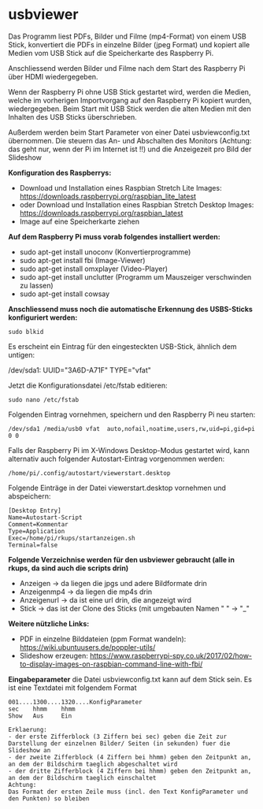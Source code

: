 # usbviewer
Das Programm liest PDFs, Bilder und Filme (mp4-Format) von einem USB Stick, 
konvertiert die PDFs in einzelne Bilder (jpeg Format) und kopiert alle Medien vom USB Stick auf die 
Speicherkarte des Raspberry Pi.

Anschliessend werden Bilder und Filme nach dem Start des Raspberry Pi über HDMI wiedergegeben. 

Wenn der Raspberry Pi ohne USB Stick gestartet wird, werden die Medien, welche im vorherigen Importvorgang 
auf den Raspberry Pi kopiert wurden, wiedergegeben. Beim Start mit USB Stick werden die alten Medien mit den 
Inhalten des USB Sticks überschrieben.

Außerdem werden beim Start Parameter von einer Datei  usbviewconfig.txt übernommen. Die steuern das An- und Abschalten des Monitors (Achtung: das geht nur, wenn der Pi im Internet ist !!) und die Anzeigezeit pro Bild der Slideshow

**Konfiguration des Raspberrys:**
- Download und Installation eines Raspbian Stretch Lite Images: https://downloads.raspberrypi.org/raspbian_lite_latest
- oder Download und Installation eines Raspbian Stretch Desktop Images: https://downloads.raspberrypi.org/raspbian_latest
- Image auf eine Speicherkarte ziehen

**Auf dem Raspberry Pi muss vorab folgendes installiert werden:**
- sudo apt-get install unoconv (Konvertierprogramme)
- sudo apt-get install fbi (Image-Viewer) 
- sudo apt-get install omxplayer (Video-Player)
- sudo apt-get install unclutter (Programm um Mauszeiger verschwinden zu lassen)
- sudo apt-get install cowsay

**Anschliessend muss noch die automatische Erkennung des USBS-Sticks konfiguriert werden:**
```
sudo blkid
```
Es erscheint ein Eintrag für den eingesteckten USB-Stick, ähnlich dem untigen:

/dev/sda1: UUID="3A6D-A71F" TYPE="vfat"

Jetzt die Konfigurationsdatei /etc/fstab editieren:
```
sudo nano /etc/fstab
```
Folgenden Eintrag vornehmen, speichern und den Raspberry Pi neu starten:
```
/dev/sda1 /media/usb0 vfat  auto,nofail,noatime,users,rw,uid=pi,gid=pi  0 0
```
Falls der Raspberry Pi im X-Windows Desktop-Modus gestartet wird, kann alternativ auch folgender Autostart-Eintrag vorgenommen werden:
```
/home/pi/.config/autostart/viewerstart.desktop
```
Folgende Einträge in der Datei viewerstart.desktop vornehmen und abspeichern:
```
[Desktop Entry]
Name=Autostart-Script
Comment=Kommentar
Type=Application
Exec=/home/pi/rkups/startanzeigen.sh
Terminal=false
```

**Folgende Verzeichnise werden für den usbviewer gebraucht (alle in rkups, da sind auch die scripts drin)**

- Anzeigen -> da liegen die jpgs und adere Bildformate drin
- Anzeigenmp4 -> da liegen die mp4s drin
- Anzeigenurl  -> da ist eine url drin, die angezeigt wird
- Stick  -> das ist der Clone des Sticks (mit umgebauten Namen " "  -> "_"

**Weitere nützliche Links:**
- PDF in einzelne Bilddateien (ppm Format wandeln): https://wiki.ubuntuusers.de/poppler-utils/
- Slideshow erzeugen: https://www.raspberrypi-spy.co.uk/2017/02/how-to-display-images-on-raspbian-command-line-with-fbi/

**Eingabeparameter**
die Datei usbviewconfig.txt kann auf dem Stick sein. Es ist eine Textdatei mit folgendem Format
```
001....1300....1320....KonfigParameter
sec    hhmm    hhmm
Show   Aus     Ein

Erklaerung:
- der erste Zifferblock (3 Ziffern bei sec) geben die Zeit zur Darstellung der einzelnen Bilder/ Seiten (in sekunden) fuer die Slideshow an
- der zweite Zifferblock (4 Ziffern bei hhmm) geben den Zeitpunkt an, an dem der Bildschirm taeglich abgeschaltet wird
- der dritte Zifferblock (4 Ziffern bei hhmm) geben den Zeitpunkt an, an dem der Bildschirm taeglich einschaltet
Achtung:
Das Format der ersten Zeile muss (incl. den Text KonfigParameter und den Punkten) so bleiben
```


